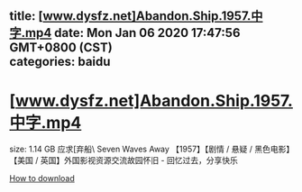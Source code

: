 
title: [www.dysfz.net]Abandon.Ship.1957.中字.mp4
date: Mon Jan 06 2020 17:47:56 GMT+0800 (CST)    
categories: baidu
---

# [www.dysfz.net]Abandon.Ship.1957.中字.mp4
size: 1.14 GB
 应求[弃船\ Seven Waves Away 【1957】【剧情 / 悬疑 / 黑色电影】【美国 / 英国】外国影视资源交流故园怀旧 - 回忆过去，分享快乐
 

[How to download](https://bpcam.bemobtrk.com/go/2ceec3aa-1ca2-46d6-b9ff-aaa5c184517c?jno=197)